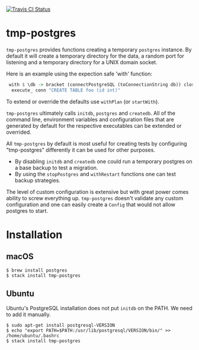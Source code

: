[![Travis CI Status](https://travis-ci.org/jfischoff/tmp-postgres.svg?branch=master)](http://travis-ci.org/jfischoff/tmp-postgres)
# tmp-postgres

`tmp-postgres` provides functions creating a temporary `postgres` instance.
By default it will create a temporary directory for the data,
a random port for listening and a temporary directory for a UNIX
domain socket.

Here is an example using the expection safe 'with' function:

```haskell
 with $ \db -> bracket (connectPostgreSQL (toConnectionString db)) close $ \conn ->
  execute_ conn "CREATE TABLE foo (id int)"
```

To extend or override the defaults use `withPlan` (or `startWith`).

`tmp-postgres` ultimately calls `initdb`, `postgres` and `createdb`.
All of the command line, environment variables and configuration files
that are generated by default for the respective executables can be
extended or overrided.

All `tmp-postgres` by default is most useful for creating tests by
configuring "tmp-postgres" differently it can be used for other purposes.

* By disabling `initdb` and `createdb` one could run a temporary
postgres on a base backup to test a migration.
* By using the `stopPostgres` and `withRestart` functions one can test
backup strategies.

The level of custom configuration is extensive but with great power comes
ability to screw everything up. `tmp-postgres` doesn't validate any custom
configuration and one can easily create a `Config` that would not allow
postgres to start.

# Installation

## macOS
```
$ brew install postgres
$ stack install tmp-postgres
```

## Ubuntu

Ubuntu's PostgreSQL installation does not put `initdb` on the PATH. We need to add it manually.

```
$ sudo apt-get install postgresql-VERSION
$ echo "export PATH=$PATH:/usr/lib/postgresql/VERSION/bin/" >> /home/ubuntu/.bashrc
$ stack install tmp-postgres
```
